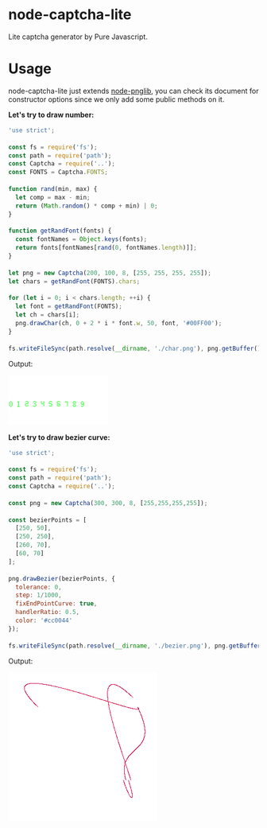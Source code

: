 # node-captcha-lite
Lite captcha generator by Pure Javascript.

# Usage
node-captcha-lite just extends [node-pnglib](https://github.com/Lellansin/node-pnglib), you can check its document for constructor options since we only add some public methods on it.

**Let's try to draw number:**

```javascript
'use strict';

const fs = require('fs');
const path = require('path');
const Captcha = require('..');
const FONTS = Captcha.FONTS;

function rand(min, max) {
  let comp = max - min;
  return (Math.random() * comp + min) | 0;
}

function getRandFont(fonts) {
  const fontNames = Object.keys(fonts);
  return fonts[fontNames[rand(0, fontNames.length)]];
}

let png = new Captcha(200, 100, 8, [255, 255, 255, 255]);
let chars = getRandFont(FONTS).chars;

for (let i = 0; i < chars.length; ++i) {
  let font = getRandFont(FONTS);
  let ch = chars[i];
  png.drawChar(ch, 0 + 2 * i * font.w, 50, font, '#00FF00');
}

fs.writeFileSync(path.resolve(__dirname, './char.png'), png.getBuffer());
```

Output:

![line](/example/char.png)

**Let's try to draw bezier curve:**

```javascript
'use strict';

const fs = require('fs');
const path = require('path');
const Captcha = require('..');

const png = new Captcha(300, 300, 8, [255,255,255,255]);

const bezierPoints = [
  [250, 50],
  [250, 250],
  [260, 70],
  [60, 70]
];

png.drawBezier(bezierPoints, {
  tolerance: 0,
  step: 1/1000, 
  fixEndPointCurve: true,
  handlerRatio: 0.5,
  color: '#cc0044'
});

fs.writeFileSync(path.resolve(__dirname, './bezier.png'), png.getBuffer());
```

Output:

![bezier](/example/bezier.png)
